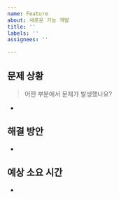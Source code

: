 ```yaml
---
name: Feature
about: 새로운 기능 개발
title: ''
labels: ''
assignees: ''

---
```


## 문제 상황

> 어떤 부분에서 문제가 발생했나요?

-

## 해결 방안

- 

## 예상 소요 시간

-
